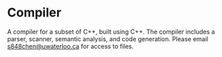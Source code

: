 # Compiler
A compiler for a subset of C++, built using C++. The compiler includes a parser, scanner, semantic analysis, and code generation. Please email s848chen@uwaterloo.ca for access to files. 
